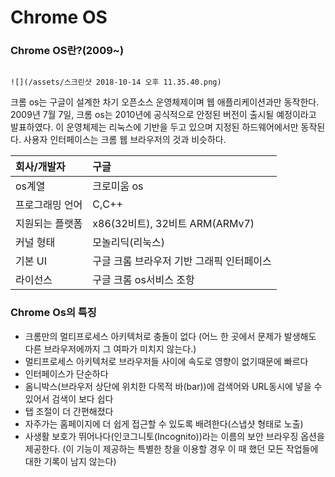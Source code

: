 # Chrome OS

### Chrome OS란?\(2009~\)

```
                                                                                                       ![](/assets/스크린샷 2018-10-14 오후 11.35.40.png)
```

크롬 os는 구글이 설계한 차기 오픈소스 운영체제이며 웹 애플리케이션과만 동작한다. 2009년 7월 7일, 크롬 os는 2010년에 공식적으로 안정된 버전이 출시될 예정이라고 발표하였다. 이 운영체제는 리눅스에 기반을 두고 있으며 지정된 하드웨어에서만 동작된다. 사용자 인터페이스는 크롬 웹 브라우저의 것과 비슷하다.

| 회사/개발자 | 구글 |
| :--- | :--- |
| os계열 | 크로미움 os |
| 프로그래밍 언어 | C,C++ |
| 지원되는 플랫폼 | x86\(32비트\), 32비트 ARM\(ARMv7\) |
| 커널 형태 | 모놀리딕\(리눅스\) |
| 기본 UI | 구글 크롬 브라우저 기반 그래픽 인터페이스 |
| 라이선스 | 구글 크롬 os서비스 조항 |

### Chrome Os의 특징

* 크롬만의 멀티프로세스 아키텍처로 충돌이 없다 \(어느 한 곳에서 문제가 발생해도 다른 브라우저에까지 그 여파가 미치지 않는다.\)
* 멀티프로세스 아키텍처로 브라우저들 사이에 속도로 영향이 없기때문에 빠르다
* 인터페이스가 단순하다
* 옴니박스\(브라우저 상단에 위치한 다목적 바\(bar\)\)에 검색어와 URL동시에 넣을 수 있어서 검색이 보다 쉽다
* 탭 조절이 더 간편해졌다
* 자주가는 홈페이지에 더 쉽게 접근할 수 있도록 배려한다\(스냅샷 형태로 노출\)
* 사생활 보호가 뛰어나다\(인코그니토\(Incognito\)\)라는 이름의 보안 브라우징 옵션을 제공한다. \(이 기능이 제공하는 특별한 창을 이용할 경우 이 때 했던 모든 작업들에 대한 기록이 남지 않는다\)



